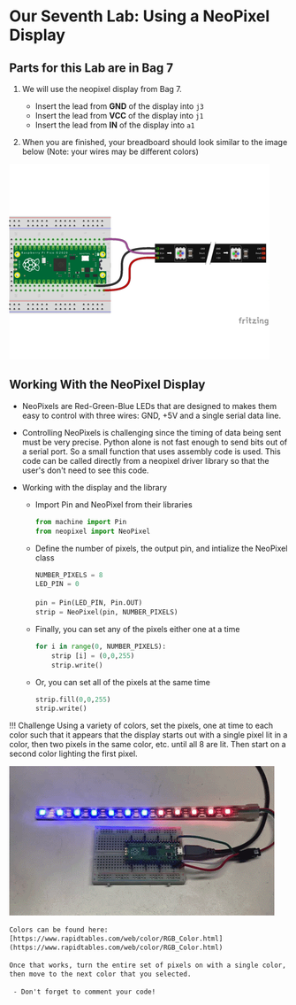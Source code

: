 # Our Seventh Lab: Using a NeoPixel Display 

## Parts for this Lab are in Bag **7**

1. We will use the neopixel display from Bag 7.

    - Insert the lead from **GND** of the display into ```j3```
    - Insert the lead from **VCC** of the display into ```j1```
    - Insert the lead from **IN** of the display into ```a1```

1. When you are finished, your breadboard should look similar to the image below (Note: your wires may be different colors)

![Lab 7](./img/lab7.png)

## Working With the NeoPixel Display

- NeoPixels are Red-Green-Blue LEDs that are designed to makes them easy to control with three wires: GND, +5V and a single serial data line.

- Controlling NeoPixels is challenging since the timing of data being sent must be very precise. Python alone is not fast enough to send bits out of a serial port. So a small function that uses assembly code is used. This code can be called directly from a neopixel driver library so that the user's don't need to see this code.

- Working with the display and the library
    - Import Pin and NeoPixel from their libraries
        ```python
        from machine import Pin
        from neopixel import NeoPixel
        ```
    - Define the number of pixels, the output pin, and intialize the NeoPixel class
        ```python
        NUMBER_PIXELS = 8
        LED_PIN = 0

        pin = Pin(LED_PIN, Pin.OUT) 
        strip = NeoPixel(pin, NUMBER_PIXELS)
        ```
    - Finally, you can set any of the pixels either one at a time
        ```python
        for i in range(0, NUMBER_PIXELS): 
	        strip [i] = (0,0,255) 
	        strip.write()
        ```
    - Or, you can set all of the pixels at the same time
        ```python
        strip.fill(0,0,255) 
	    strip.write()
        ```

!!! Challenge
    Using a variety of colors, set the pixels, one at time to each color such that it appears that the display starts out with a single pixel lit in a color, then two pixels in the same color, etc. until all 8 are lit.  Then start on a second color lighting the first pixel.

   ![NeoPixel Display](./img/NeoPixel.gif) 

    Colors can be found here: 
    [https://www.rapidtables.com/web/color/RGB_Color.html](https://www.rapidtables.com/web/color/RGB_Color.html)

    Once that works, turn the entire set of pixels on with a single color, then move to the next color that you selected.

     - Don't forget to comment your code!
     
